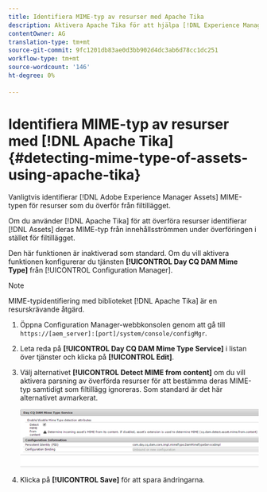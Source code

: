 ```yaml
---
title: Identifiera MIME-typ av resurser med Apache Tika
description: Aktivera Apache Tika för att hjälpa [!DNL Experience Manager Assets] identifiera MIME-typen för resurser från innehållsströmmen under överföringen i stället för filtillägget.
contentOwner: AG
translation-type: tm+mt
source-git-commit: 9fc1201db83ae0d3bb902d4dc3ab6d78cc1dc251
workflow-type: tm+mt
source-wordcount: '146'
ht-degree: 0%

---
```



# Identifiera MIME-typ av resurser med [!DNL Apache Tika] {#detecting-mime-type-of-assets-using-apache-tika}

Vanligtvis identifierar [!DNL Adobe Experience Manager Assets] MIME-typen för resurser som du överför från filtillägget.

Om du använder [!DNL Apache Tika] för att överföra resurser identifierar [!DNL Assets] deras MIME-typ från innehållsströmmen under överföringen i stället för filtillägget.

Den här funktionen är inaktiverad som standard. Om du vill aktivera funktionen konfigurerar du tjänsten **[!UICONTROL Day CQ DAM Mime Type]** från [!UICONTROL Configuration Manager].

>[!NOTE]
>
>MIME-typidentifiering med biblioteket [!DNL Apache Tika] är en resurskrävande åtgärd.

1. Öppna Configuration Manager-webbkonsolen genom att gå till `https://[aem_server]:[port]/system/console/configMgr`.

1. Leta reda på **[!UICONTROL Day CQ DAM Mime Type Service]** i listan över tjänster och klicka på **[!UICONTROL Edit]**.

1. Välj alternativet **[!UICONTROL Detect MIME from content]** om du vill aktivera parsning av överförda resurser för att bestämma deras MIME-typ samtidigt som filtillägg ignoreras. Som standard är det här alternativet avmarkerat.

   ![chlimage_1-333](assets/chlimage_1-333.png)

1. Klicka på **[!UICONTROL Save]** för att spara ändringarna.
